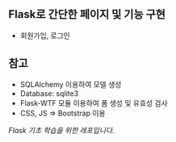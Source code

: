 ## Flask로 간단한 페이지 및 기능 구현
- 회원가입, 로그인

## 참고
- SQLAlchemy 이용하여 모델 생성 
- Database: sqlite3
- Flask-WTF 모듈 이용하여 폼 생성 및 유효성 검사
- CSS, JS => Bootstrap 이용

*Flask 기초 학습을 위한 레포입니다.*
